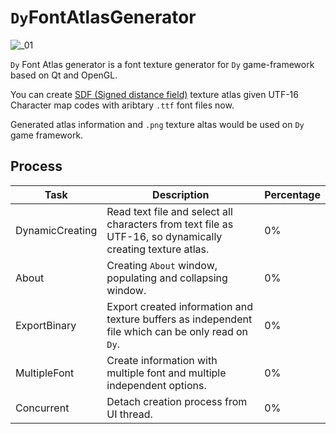 # `Dy`FontAtlasGenerator

![_01](.\Docs\Readme\_01.png)

`Dy` Font Atlas generator is a font texture generator for `Dy` game-framework based on Qt and OpenGL.

You can create [SDF (Signed distance field)](https://en.wikipedia.org/wiki/Signed_distance_function) texture atlas given UTF-16 Character map codes with aribtary `.ttf` font files now.

Generated atlas information and `.png` texture altas would be used on `Dy` game framework.

## Process

| Task            | Description                                                  | Percentage |
| --------------- | ------------------------------------------------------------ | ---------- |
| DynamicCreating | Read text file and select all characters from text file as UTF-16, so dynamically creating texture atlas. | 0%         |
| About           | Creating `About` window, populating and collapsing window.   | 0%         |
| ExportBinary    | Export created information and texture buffers as independent file which can be only read on `Dy`. | 0%         |
| MultipleFont    | Create information with multiple font and multiple independent options. | 0%         |
| Concurrent      | Detach creation process from UI thread.                      | 0%         |

